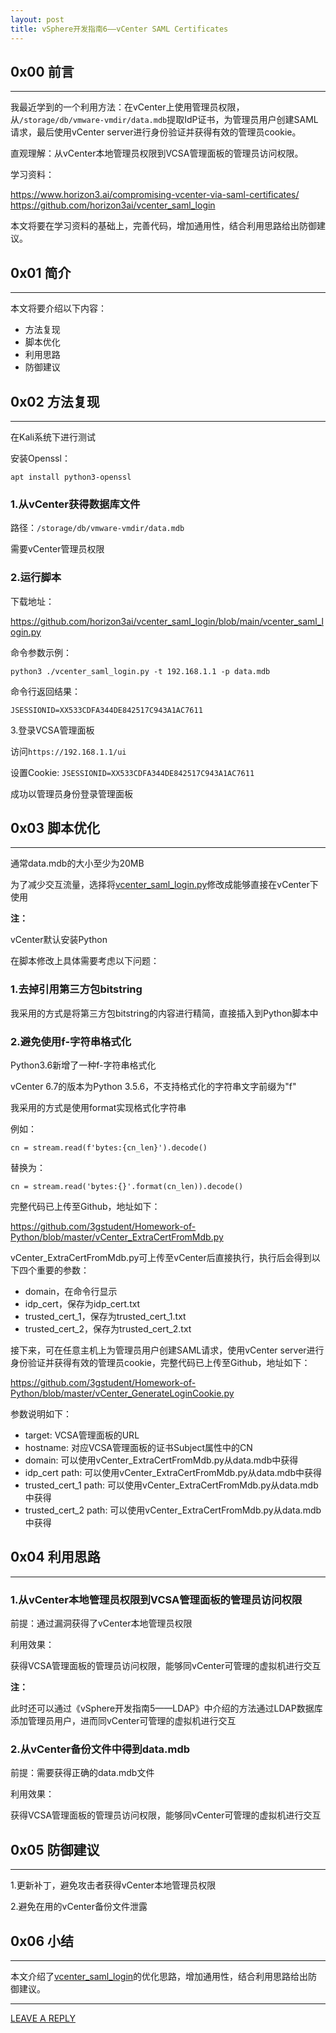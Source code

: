 ```yaml
---
layout: post
title: vSphere开发指南6——vCenter SAML Certificates
---
```



## 0x00 前言
---

我最近学到的一个利用方法：在vCenter上使用管理员权限，从`/storage/db/vmware-vmdir/data.mdb`提取IdP证书，为管理员用户创建SAML请求，最后使用vCenter server进行身份验证并获得有效的管理员cookie。

直观理解：从vCenter本地管理员权限到VCSA管理面板的管理员访问权限。

学习资料：

https://www.horizon3.ai/compromising-vcenter-via-saml-certificates/
https://github.com/horizon3ai/vcenter_saml_login

本文将要在学习资料的基础上，完善代码，增加通用性，结合利用思路给出防御建议。

## 0x01 简介
---

本文将要介绍以下内容：

- 方法复现
- 脚本优化
- 利用思路
- 防御建议

## 0x02 方法复现
---

在Kali系统下进行测试

安装Openssl：

```
apt install python3-openssl
```

### 1.从vCenter获得数据库文件

路径：`/storage/db/vmware-vmdir/data.mdb`

需要vCenter管理员权限

### 2.运行脚本

下载地址：

https://github.com/horizon3ai/vcenter_saml_login/blob/main/vcenter_saml_login.py

命令参数示例：

```
python3 ./vcenter_saml_login.py -t 192.168.1.1 -p data.mdb
```

命令行返回结果：

```
JSESSIONID=XX533CDFA344DE842517C943A1AC7611
```

3.登录VCSA管理面板

访问`https://192.168.1.1/ui`

设置Cookie: `JSESSIONID=XX533CDFA344DE842517C943A1AC7611`

成功以管理员身份登录管理面板

## 0x03 脚本优化
---

通常data.mdb的大小至少为20MB

为了减少交互流量，选择将[vcenter_saml_login.py](https://github.com/horizon3ai/vcenter_saml_login/blob/main/vcenter_saml_login.py)修改成能够直接在vCenter下使用

**注：**

vCenter默认安装Python

在脚本修改上具体需要考虑以下问题：

### 1.去掉引用第三方包bitstring

我采用的方式是将第三方包bitstring的内容进行精简，直接插入到Python脚本中

### 2.避免使用f-字符串格式化

Python3.6新增了一种f-字符串格式化

vCenter 6.7的版本为Python 3.5.6，不支持格式化的字符串文字前缀为"f"

我采用的方式是使用format实现格式化字符串

例如：

```
cn = stream.read(f'bytes:{cn_len}').decode()
```

替换为：

```
cn = stream.read('bytes:{}'.format(cn_len)).decode()
```

完整代码已上传至Github，地址如下：

https://github.com/3gstudent/Homework-of-Python/blob/master/vCenter_ExtraCertFromMdb.py

vCenter_ExtraCertFromMdb.py可上传至vCenter后直接执行，执行后会得到以下四个重要的参数：

- domain，在命令行显示
- idp_cert，保存为idp_cert.txt
- trusted_cert_1，保存为trusted_cert_1.txt
- trusted_cert_2，保存为trusted_cert_2.txt

接下来，可在任意主机上为管理员用户创建SAML请求，使用vCenter server进行身份验证并获得有效的管理员cookie，完整代码已上传至Github，地址如下：

https://github.com/3gstudent/Homework-of-Python/blob/master/vCenter_GenerateLoginCookie.py

参数说明如下：

- target: VCSA管理面板的URL
- hostname: 对应VCSA管理面板的证书Subject属性中的CN
- domain: 可以使用vCenter_ExtraCertFromMdb.py从data.mdb中获得
- idp_cert path: 可以使用vCenter_ExtraCertFromMdb.py从data.mdb中获得
- trusted_cert_1 path: 可以使用vCenter_ExtraCertFromMdb.py从data.mdb中获得
- trusted_cert_2 path: 可以使用vCenter_ExtraCertFromMdb.py从data.mdb中获得

## 0x04 利用思路
---

### 1.从vCenter本地管理员权限到VCSA管理面板的管理员访问权限

前提：通过漏洞获得了vCenter本地管理员权限

利用效果：

获得VCSA管理面板的管理员访问权限，能够同vCenter可管理的虚拟机进行交互

**注：**

此时还可以通过《vSphere开发指南5——LDAP》中介绍的方法通过LDAP数据库添加管理员用户，进而同vCenter可管理的虚拟机进行交互

### 2.从vCenter备份文件中得到data.mdb

前提：需要获得正确的data.mdb文件

利用效果：

获得VCSA管理面板的管理员访问权限，能够同vCenter可管理的虚拟机进行交互

## 0x05 防御建议
---

1.更新补丁，避免攻击者获得vCenter本地管理员权限

2.避免在用的vCenter备份文件泄露

## 0x06 小结
---

本文介绍了[vcenter_saml_login](https://github.com/horizon3ai/vcenter_saml_login)的优化思路，增加通用性，结合利用思路给出防御建议。

---


[LEAVE A REPLY](https://github.com/3gstudent/feedback/issues/new)


